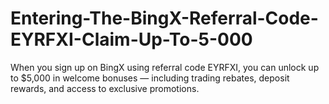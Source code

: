 # Entering-The-BingX-Referral-Code-EYRFXI-Claim-Up-To-5-000
When you sign up on BingX using referral code EYRFXI, you can unlock up to $5,000 in welcome bonuses — including trading rebates, deposit rewards, and access to exclusive promotions.
